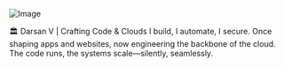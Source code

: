 ![Image](https://github.com/user-attachments/assets/38ee5409-db5c-47ad-bfb5-4366b8485024)


🏛️ Darsan V | Crafting Code & Clouds
I build, I automate, I secure.
Once shaping apps and websites, now engineering the backbone of the cloud.
The code runs, the systems scale—silently, seamlessly.




